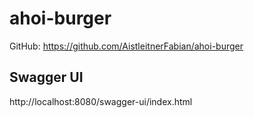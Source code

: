 # ahoi-burger
GitHub: https://github.com/AistleitnerFabian/ahoi-burger

## Swagger UI
http://localhost:8080/swagger-ui/index.html